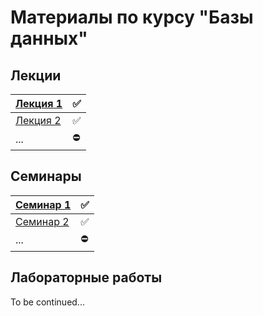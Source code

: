 # Материалы по курсу "Базы данных"

## Лекции
|[Лекция 1](theory/lections/lec_01.md)|✅|
|-|-|
|[Лекция 2](theory/lections/lec_01.md)|✅|
|...|⛔|

## Семинары
|[Семинар 1](theory/seminars/sem_01.md)|✅|
|-|-|
|[Семинар 2](theory/seminars/sem_02.md)|✅|
|...|⛔|


## Лабораторные работы
To be continued...
